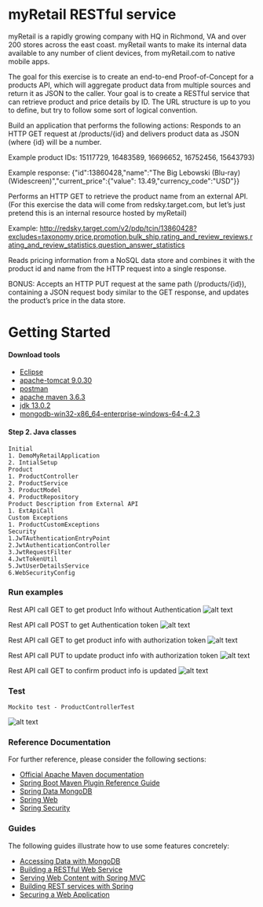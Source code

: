 # myRetail RESTful service

myRetail is a rapidly growing company with HQ in Richmond, VA and over 200 stores across the east coast. myRetail wants to make its internal data available to any number of client devices, from myRetail.com to native mobile apps.
 
The goal for this exercise is to create an end-to-end Proof-of-Concept for a products API, which will aggregate product data from multiple sources and return it as JSON to the caller. 
Your goal is to create a RESTful service that can retrieve product and price details by ID. The URL structure is up to you to define, but try to follow some sort of logical convention.

Build an application that performs the following actions: 
Responds to an HTTP GET request at /products/{id} and delivers product data as JSON (where {id} will be a number. 

Example product IDs: 15117729, 16483589, 16696652, 16752456, 15643793) 

Example response: {"id":13860428,"name":"The Big Lebowski (Blu-ray) (Widescreen)","current_price":{"value": 13.49,"currency_code":"USD"}}

Performs an HTTP GET to retrieve the product name from an external API. (For this exercise the data will come from redsky.target.com, but let’s just pretend this is an internal resource hosted by myRetail)  

Example: http://redsky.target.com/v2/pdp/tcin/13860428?excludes=taxonomy,price,promotion,bulk_ship,rating_and_review_reviews,rating_and_review_statistics,question_answer_statistics

Reads pricing information from a NoSQL data store and combines it with the product id and name from the HTTP request into a single response.  

BONUS: Accepts an HTTP PUT request at the same path (/products/{id}), containing a JSON request body similar to the GET response, and updates the product’s price in the data store.  




# Getting Started

#### Download tools
*	[Eclipse](https://www.eclipse.org/downloads/)
*	[apache-tomcat 9.0.30](https://tomcat.apache.org/download-90.cgi)
*	[postman](https://www.postman.com/downloads/)
*	[apache maven 3.6.3](https://maven.apache.org/download.cgi)
*	[jdk 13.0.2](https://www.oracle.com/java/technologies/javase-jdk13-downloads.html)
*	[mongodb-win32-x86_64-enterprise-windows-64-4.2.3](https://www.mongodb.com/download-center)

#### Step 2. Java classes
	
	Initial
	1. DemoMyRetailApplication
	2. IntialSetup
	Product
	1. ProductController 
	2. ProductService
	3. ProductModel 
	4. ProductRepository
	Product Description from External API
	1. ExtApiCall
	Custom Exceptions
	1. ProductCustomExceptions
	Security
	1.JwTAuthenticationEntryPoint
	2.JwtAuthenticationController
	3.JwtRequestFilter
	4.JwtTokenUtil 
	5.JwtUserDetailsService
	6.WebSecurityConfig

### Run examples

Rest API call GET to get product Info without Authentication
![alt text](https://github.com/AshuKoolkarni/RetailExample/blob/master/Demo-myRetail-original2/Get%20prod%20with%20noAuth.png)

Rest API call POST to get Authentication token
![alt text](https://github.com/AshuKoolkarni/RetailExample/blob/master/Demo-myRetail-original2/Authenticate.png)

Rest API call GET to get product info with authorization token 
![alt text](https://github.com/AshuKoolkarni/RetailExample/blob/master/Demo-myRetail-original2/Get%20prod%20with%20Auth.png)

Rest API call PUT to update product info with authorization token 
![alt text](https://github.com/AshuKoolkarni/RetailExample/blob/master/Demo-myRetail-original2/PUT%20prod%20price.png)

Rest API call GET to confirm product info is updated
![alt text](https://github.com/AshuKoolkarni/RetailExample/blob/master/Demo-myRetail-original2/Confirm%20put.png)



### Test
	
	Mockito test - ProductControllerTest
![alt text](https://github.com/AshuKoolkarni/RetailExample/blob/master/Demo-myRetail-original2/Unit%20test%20result.png)

### Reference Documentation
For further reference, please consider the following sections:

* [Official Apache Maven documentation](https://maven.apache.org/guides/index.html)
* [Spring Boot Maven Plugin Reference Guide](https://docs.spring.io/spring-boot/docs/2.2.4.RELEASE/maven-plugin/)
* [Spring Data MongoDB](https://docs.spring.io/spring-boot/docs/2.2.4.RELEASE/reference/htmlsingle/#boot-features-mongodb)
* [Spring Web](https://docs.spring.io/spring-boot/docs/2.2.4.RELEASE/reference/htmlsingle/#boot-features-developing-web-applications)
* [Spring Security](https://docs.spring.io/spring-boot/docs/2.2.4.RELEASE/reference/htmlsingle/#boot-features-security)

### Guides
The following guides illustrate how to use some features concretely:

* [Accessing Data with MongoDB](https://spring.io/guides/gs/accessing-data-mongodb/)
* [Building a RESTful Web Service](https://spring.io/guides/gs/rest-service/)
* [Serving Web Content with Spring MVC](https://spring.io/guides/gs/serving-web-content/)
* [Building REST services with Spring](https://spring.io/guides/tutorials/bookmarks/)
* [Securing a Web Application](https://spring.io/guides/gs/securing-web/)

